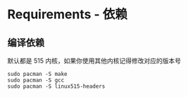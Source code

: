 # Requirements - 依赖

## 编译依赖

默认都是 515 内核，如果你使用其他内核记得修改对应的版本号

```
sudo pacman -S make
sudo pacman -S gcc
sudo pacman -S linux515-headers
```